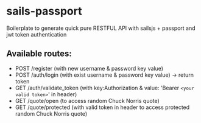 # sails-passport

Boilerplate to generate quick pure RESTFUL API with sailsjs + passport and jwt token authentication 

## Available routes:
* POST /register (with new username & password key value)
* POST /auth/login (with exist username & password key value) -> return token
* GET /auth/validate_token (with key:Authorization & value: 'Bearer `<your valid token>`' in header)
* GET /quote/open (to access random Chuck Norris quote)
* GET /quote/protected (with valid token in header to access protected random Chuck Norris quote) 
